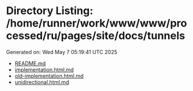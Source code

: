 # Directory Listing: /home/runner/work/www/www/processed/ru/pages/site/docs/tunnels
Generated on: Wed May  7 05:19:41 UTC 2025

- [README.md](README.md)
- [implementation.html.md](implementation.html.md)
- [old-implementation.html.md](old-implementation.html.md)
- [unidirectional.html.md](unidirectional.html.md)
